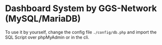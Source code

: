 # Dashboard System by GGS-Network (MySQL/MariaDB)

To use it by yourself, change the config file ```./config/db.php``` and import the SQL Script over phpMyAdmin or in the cli.